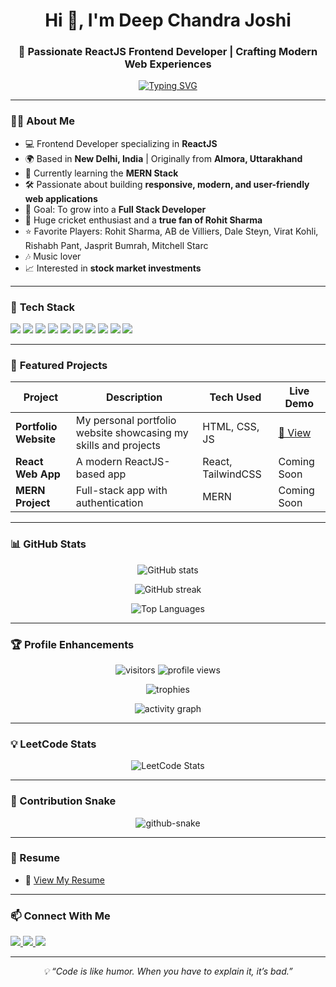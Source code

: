 <!-- Header -->
<h1 align="center">Hi 👋, I'm Deep Chandra Joshi</h1>
<h3 align="center">🚀 Passionate ReactJS Frontend Developer | Crafting Modern Web Experiences</h3>

<!-- Typing SVG -->
<p align="center">
  <a href="https://git.io/typing-svg">
    <img src="https://readme-typing-svg.herokuapp.com?font=Fira+Code&size=22&pause=1000&color=00C7FF&center=true&vCenter=true&width=500&lines=Frontend+Developer;ReactJS+Enthusiast;Passionate+about+Web+Development;Always+Learning+New+Things" alt="Typing SVG" />
  </a>
</p>

---

### 👨‍💻 About Me  
- 💻 Frontend Developer specializing in **ReactJS**  
- 🌍 Based in **New Delhi, India** | Originally from **Almora, Uttarakhand**  
- 🌱 Currently learning the **MERN Stack**  
- 🛠 Passionate about building **responsive, modern, and user-friendly web applications**  
- 🎯 Goal: To grow into a **Full Stack Developer**  
- 🏏 Huge cricket enthusiast and a **true fan of Rohit Sharma**  
- ⭐ Favorite Players: Rohit Sharma, AB de Villiers, Dale Steyn, Virat Kohli, Rishabh Pant, Jasprit Bumrah, Mitchell Starc  
- 🎶 Music lover  
- 📈 Interested in **stock market investments**  

---

### 🚀 **Tech Stack**
<p align="left">
  <img src="https://img.shields.io/badge/HTML5-E34F26?style=for-the-badge&logo=html5&logoColor=white" />
  <img src="https://img.shields.io/badge/CSS3-1572B6?style=for-the-badge&logo=css3&logoColor=white" />
  <img src="https://img.shields.io/badge/JavaScript-F7DF1E?style=for-the-badge&logo=javascript&logoColor=black" />
  <img src="https://img.shields.io/badge/ReactJS-61DAFB?style=for-the-badge&logo=react&logoColor=black" />
  <img src="https://img.shields.io/badge/TailwindCSS-38B2AC?style=for-the-badge&logo=tailwind-css&logoColor=white" />
  <img src="https://img.shields.io/badge/Node.js-43853D?style=for-the-badge&logo=node.js&logoColor=white" />
  <img src="https://img.shields.io/badge/Express.js-404D59?style=for-the-badge" />
  <img src="https://img.shields.io/badge/MongoDB-4EA94B?style=for-the-badge&logo=mongodb&logoColor=white" />
  <img src="https://img.shields.io/badge/GitHub-100000?style=for-the-badge&logo=github&logoColor=white" />
  <img src="https://img.shields.io/badge/VSCode-0078D4?style=for-the-badge&logo=visual-studio-code&logoColor=white" />
</p>

---

### 📂 **Featured Projects**
| Project | Description | Tech Used | Live Demo |
|---------|-----------|-----------|-----------|
| **Portfolio Website** | My personal portfolio website showcasing my skills and projects | HTML, CSS, JS | [🔗 View](https://deepchandrajoshi.github.io/portfolio/) |
| **React Web App** | A modern ReactJS-based app | React, TailwindCSS | Coming Soon |
| **MERN Project** | Full-stack app with authentication | MERN | Coming Soon |

---

### 📊 **GitHub Stats**
<p align="center">
  <img src="https://github-readme-stats.vercel.app/api?username=deepchandrajoshi&show_icons=true&theme=tokyonight" alt="GitHub stats" />
</p>
<p align="center">
  <img src="https://github-readme-streak-stats.herokuapp.com/?user=deepchandrajoshi&theme=tokyonight" alt="GitHub streak" />
</p>
<p align="center">
  <img src="https://github-readme-stats.vercel.app/api/top-langs/?username=deepchandrajoshi&layout=compact&theme=tokyonight" alt="Top Languages" />
</p>

---

### 🏆 **Profile Enhancements**
<p align="center">
  <img src="https://visitor-badge.laobi.icu/badge?page_id=deepchandrajoshi" alt="visitors" />
  <img src="https://komarev.com/ghpvc/?username=deepchandrajoshi&label=Profile%20views&color=0e75b6&style=flat" alt="profile views" />
</p>

<p align="center">
  <img src="https://github-profile-trophy.vercel.app/?username=deepchandrajoshi&theme=tokyonight&no-frame=true&margin-w=10&row=1&column=6" alt="trophies" />
</p>

<p align="center">
  <img src="https://github-readme-activity-graph.vercel.app/graph?username=deepchandrajoshi&theme=react-dark" alt="activity graph" />
</p>

---

### 💡 LeetCode Stats
<p align="center">
  <img src="https://leetcard.jacoblin.cool/deepchandrajoshi?theme=dark&font=Baloo&ext=contest" alt="LeetCode Stats" />
</p>

---

### 🐍 Contribution Snake
<p align="center">
  <picture>
    <source media="(prefers-color-scheme: dark)" srcset="https://raw.githubusercontent.com/deepchandrajoshi/deepchandrajoshi/output/github-contribution-grid-snake-dark.svg" />
    <img alt="github-snake" src="https://raw.githubusercontent.com/deepchandrajoshi/deepchandrajoshi/output/github-contribution-grid-snake.svg" />
  </picture>
</p>

---

### 📄 Resume
- 📌 [View My Resume](https://drive.google.com/file/d/1Jp8n8Ombd4m9ekBczJ6Bxz-b33wW0Ixs/view?usp=sharing)  

---

### 📫 **Connect With Me**
<p align="left">
  <a href="https://github.com/deepchandrajoshi">
    <img src="https://img.shields.io/badge/GitHub-000000?style=for-the-badge&logo=github&logoColor=white" />
  </a>
  <a href="https://www.linkedin.com/in/deepchandrajoshi" target="_blank">
    <img src="https://img.shields.io/badge/LinkedIn-0077B5?style=for-the-badge&logo=linkedin&logoColor=white" />
  </a>
  <a href="mailto:deepchandrajoshi@gmail.com">
    <img src="https://img.shields.io/badge/Email-D14836?style=for-the-badge&logo=gmail&logoColor=white" />
  </a>
</p>

---

<p align="center">
  <i>💡 “Code is like humor. When you have to explain it, it’s bad.”</i>
</p>
